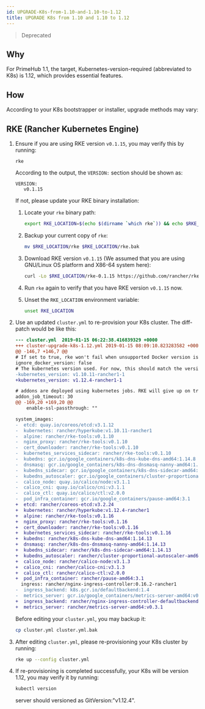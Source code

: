 ```yaml
---
id: UPGRADE-K8s-from-1.10-and-1.10-to-1.12
title: UPGRADE K8s from 1.10 and 1.10 to 1.12
---
```


>Deprecated

## Why

For PrimeHub 1.1, the target, Kubernetes-version-required (abbreviated to K8s) is 1.12, which provides essential features.

## How

According to your K8s bootstrapper or installer, upgrade methods may vary:

## RKE (Rancher Kubernetes Engine)

1. Ensure if you are using RKE version `v0.1.15`, you may verify this by running:

   ```
   rke
   ```

   According to the output, the `VERSION:` section should be shown as:

   ```
   VERSION:
      v0.1.15
   ```

   If not, please update your RKE binary installation:

   1. Locate your `rke` binary path:

      ```bash
      export RKE_LOCATION=$(echo $(dirname `which rke`)) && echo $RKE_LOCATION
      ```

   1. Backup your current copy of `rke`:

      ```bash
      mv $RKE_LOCATION/rke $RKE_LOCATION/rke.bak
      ```

   1. Download RKE version `v0.1.15` (We assumed that you are using GNU/Linux OS platform and X86-64 system here):

      ```bash
      curl -Lo $RKE_LOCATION/rke-0.1.15 https://github.com/rancher/rke/releases/download/v0.1.15/rke_linux-amd64 && chmod u+x r$RKE_LOCATION/ke-0.1.15 && ln -s $RKE_LOCATION/rke-0.1.15 $RKE_LOCATION/rke
      ```

   1. Run `rke` again to verify that you have RKE version `v0.1.15` now.

   1. Unset the `RKE_LOCATION` environment variable:
      ```bash
      unset RKE_LOCATION
      ```

1. Use an updated `cluster.yml` to re-provision your K8s cluster. The diff-patch would be like this:

   ```patch
   --- cluster.yml	2019-01-15 06:22:38.416839329 +0000
   +++ cluster-upgrade-k8s-1.12.yml	2019-01-15 08:09:10.823283582 +0000
   @@ -146,7 +146,7 @@
   # If set to true, rke won't fail when unsupported Docker version is found
   ignore_docker_version: false
   # The kubernetes version used. For now, this should match the version defined in rancher/types defaults map: https://github.com/rancher/types/blob/master/apis/management.cattle.io/v3/k8s_defaults.go#L14
   -kubernetes_version: v1.10.11-rancher1-1
   +kubernetes_version: v1.12.4-rancher1-1

   # addons are deployed using kubernetes jobs. RKE will give up on trying to get the job status after this timeout in seconds..
   addon_job_timeout: 30
   @@ -169,20 +169,20 @@
       enable-ssl-passthrough: ""

   system_images:
   -  etcd: quay.io/coreos/etcd:v3.1.12
   -  kubernetes: rancher/hyperkube:v1.10.11-rancher1
   -  alpine: rancher/rke-tools:v0.1.10
   -  nginx_proxy: rancher/rke-tools:v0.1.10
   -  cert_downloader: rancher/rke-tools:v0.1.10
   -  kubernetes_services_sidecar: rancher/rke-tools:v0.1.10
   -  kubedns: gcr.io/google_containers/k8s-dns-kube-dns-amd64:1.14.8
   -  dnsmasq: gcr.io/google_containers/k8s-dns-dnsmasq-nanny-amd64:1.14.8
   -  kubedns_sidecar: gcr.io/google_containers/k8s-dns-sidecar-amd64:1.14.8
   -  kubedns_autoscaler: gcr.io/google_containers/cluster-proportional-autoscaler-amd64:1.0.0
   -  calico_node: quay.io/calico/node:v3.1.1
   -  calico_cni: quay.io/calico/cni:v3.1.1
   -  calico_ctl: quay.io/calico/ctl:v2.0.0
   -  pod_infra_container: gcr.io/google_containers/pause-amd64:3.1
   +  etcd: rancher/coreos-etcd:v3.2.24
   +  kubernetes: rancher/hyperkube:v1.12.4-rancher1
   +  alpine: rancher/rke-tools:v0.1.16
   +  nginx_proxy: rancher/rke-tools:v0.1.16
   +  cert_downloader: rancher/rke-tools:v0.1.16
   +  kubernetes_services_sidecar: rancher/rke-tools:v0.1.16
   +  kubedns: rancher/k8s-dns-kube-dns-amd64:1.14.13
   +  dnsmasq: rancher/k8s-dns-dnsmasq-nanny-amd64:1.14.13
   +  kubedns_sidecar: rancher/k8s-dns-sidecar-amd64:1.14.13
   +  kubedns_autoscaler: rancher/cluster-proportional-autoscaler-amd64:1.0.0
   +  calico_node: rancher/calico-node:v3.1.3
   +  calico_cni: rancher/calico-cni:v3.1.3
   +  calico_ctl: rancher/calico-ctl:v2.0.0
   +  pod_infra_container: rancher/pause-amd64:3.1
     ingress: rancher/nginx-ingress-controller:0.16.2-rancher1
   -  ingress_backend: k8s.gcr.io/defaultbackend:1.4
   -  metrics_server: gcr.io/google_containers/metrics-server-amd64:v0.2.1
   +  ingress_backend: rancher/nginx-ingress-controller-defaultbackend:1.4
   +  metrics_server: rancher/metrics-server-amd64:v0.3.1
   ```

   Before editing your `cluster.yml`, you may backup it:

   ```bash
   cp cluster.yml cluster.yml.bak
   ```

1. After editing `cluster.yml`, please re-provisioning your K8s cluster by running:
   ```bash
   rke up --config cluster.yml
   ```
1. If re-provisioning is completed successfully, your K8s will be version 1.12, you may verify it by running:

   ```bash
   kubectl version
   ```

   server should versioned as GitVersion:"v1.12.4".
